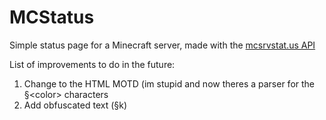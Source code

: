 # MCStatus
Simple status page for a Minecraft server, made with the [mcsrvstat.us API](https://api.mcsrvstat.us)

List of improvements to do in the future:
 1.  Change to the HTML MOTD (im stupid and now theres a parser for the §\<color\> characters
 2. Add obfuscated text (§k)
